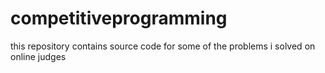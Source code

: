 # competitiveprogramming
this repository contains source code for some of the problems i solved on online judges  

